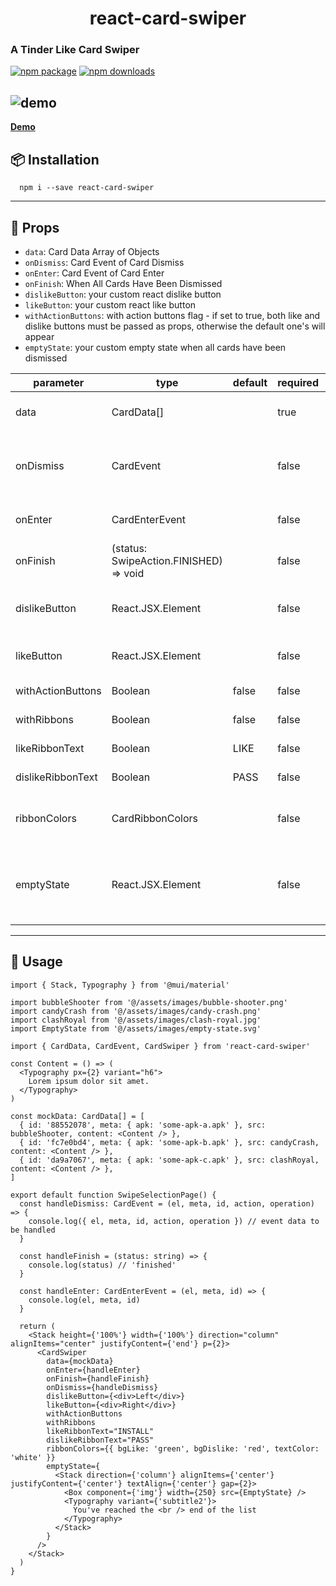 ## <h1 align="center">react-card-swiper</h1>

<h3>A Tinder Like Card Swiper</h6>

[![npm package](https://img.shields.io/npm/v/react-card-swiper/latest.svg)](https://www.npmjs.com/package/react-card-swiper)
[![npm downloads](https://img.shields.io/npm/dm/react-card-swiper.svg)](https://www.npmjs.com/package/react-card-swiper)

## <img src="https://i.ibb.co/StTp25Y/Screenshot-2023-12-20-at-10-00-58.png" alt="demo" />

**[Demo](https://react-card-swiper.netlify.app/)**

## 📦 Installation

```shell
  npm i --save react-card-swiper
```

---

## 🔗 Props

- `data`: Card Data Array of Objects
- `onDismiss`: Card Event of Card Dismiss
- `onEnter`: Card Event of Card Enter
- `onFinish`: When All Cards Have Been Dismissed
- `dislikeButton`: your custom react dislike button
- `likeButton`: your custom react like button
- `withActionButtons`: with action buttons flag - if set to true, both like and dislike buttons must be passed as props, otherwise the default one's will appear
- `emptyState`: your custom empty state when all cards have been dismissed

| parameter         | type                                   | default | required | description                                         |
| ----------------- | -------------------------------------- | ------- | -------- | --------------------------------------------------- |
| data              | CardData[]                             |         | true     | data to be passed to the card                       |
| onDismiss         | CardEvent                              |         | false    | When card is dismissed by swipe or by click         |
| onEnter           | CardEnterEvent                         |         | false    | When new card is entered                            |
| onFinish          | (status: SwipeAction.FINISHED) => void |         | false    | onFinish event                                      |
| dislikeButton     | React.JSX.Element                      |         | false    | your custom dislike button                          |
| likeButton        | React.JSX.Element                      |         | false    | your custom like button                             |
| withActionButtons | Boolean                                | false   | false    | with action buttons flag                            |
| withRibbons       | Boolean                                | false   | false    | with ribbons flag                                   |
| likeRibbonText    | Boolean                                | LIKE    | false    | ribbon like text                                    |
| dislikeRibbonText | Boolean                                | PASS    | false    | ribbon dislike text                                 |
| ribbonColors      | CardRibbonColors                       |         | false    | ribbon background & text colors                     |
| emptyState        | React.JSX.Element                      |         | false    | will be rendered when all cards have been dismissed |

---

## 🔨 Usage

```tsx
import { Stack, Typography } from '@mui/material'

import bubbleShooter from '@/assets/images/bubble-shooter.png'
import candyCrash from '@/assets/images/candy-crash.png'
import clashRoyal from '@/assets/images/clash-royal.jpg'
import EmptyState from '@/assets/images/empty-state.svg'

import { CardData, CardEvent, CardSwiper } from 'react-card-swiper'

const Content = () => (
  <Typography px={2} variant="h6">
    Lorem ipsum dolor sit amet.
  </Typography>
)

const mockData: CardData[] = [
  { id: '88552078', meta: { apk: 'some-apk-a.apk' }, src: bubbleShooter, content: <Content /> },
  { id: 'fc7e0bd4', meta: { apk: 'some-apk-b.apk' }, src: candyCrash, content: <Content /> },
  { id: 'da9a7067', meta: { apk: 'some-apk-c.apk' }, src: clashRoyal, content: <Content /> },
]

export default function SwipeSelectionPage() {
  const handleDismiss: CardEvent = (el, meta, id, action, operation) => {
    console.log({ el, meta, id, action, operation }) // event data to be handled
  }

  const handleFinish = (status: string) => {
    console.log(status) // 'finished'
  }

  const handleEnter: CardEnterEvent = (el, meta, id) => {
    console.log(el, meta, id)
  }

  return (
    <Stack height={'100%'} width={'100%'} direction="column" alignItems="center" justifyContent={'end'} p={2}>
      <CardSwiper
        data={mockData}
        onEnter={handleEnter}
        onFinish={handleFinish}
        onDismiss={handleDismiss}
        dislikeButton={<div>Left</div>}
        likeButton={<div>Right</div>}
        withActionButtons
        withRibbons
        likeRibbonText="INSTALL"
        dislikeRibbonText="PASS"
        ribbonColors={{ bgLike: 'green', bgDislike: 'red', textColor: 'white' }}
        emptyState={
          <Stack direction={'column'} alignItems={'center'} justifyContent={'center'} textAlign={'center'} gap={2}>
            <Box component={'img'} width={250} src={EmptyState} />
            <Typography variant={'subtitle2'}>
              You've reached the <br /> end of the list
            </Typography>
          </Stack>
        }
      />
    </Stack>
  )
}
```
